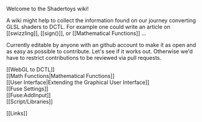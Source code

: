 Welcome to the Shadertoys wiki!

A wiki might help to collect the information found on our journey converting GLSL shaders to DCTL. For example one could write an article on [[swizzling]], [[sign()]], or [[Mathematical Functions]] ...

Currently editable by anyone with an github account to make it as open and as easy as possible to contribute. Let's see if it works out. Otherwise we'd have to restrict contributions to be reviewed via pull requests.


[[WebGL to DCTL]]<br />
[[Math Functions|Mathematical Functions]]<br />
[[User Interface|Extending the Graphical User Interface]]<br />
[[Fuse Settings]]<br />
[[Fuse:AddInput]]<br />
[[Script/Libraries]]<br />

[[Links]]
